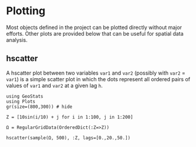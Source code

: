 # Plotting

Most objects defined in the project can be plotted directly without major efforts.
Other plots are provided below that can be useful for spatial data analysis.

## hscatter

A hscatter plot between two variables `var1` and `var2` (possibly with `var2` =
`var1`) is a simple scatter plot in which the dots represent all ordered pairs of
values of `var1` and `var2` at a given lag `h`.

```@example plots
using GeoStats
using Plots
gr(size=(800,300)) # hide

Z = [10sin(i/10) + j for i in 1:100, j in 1:200]

Ω = RegularGridData(OrderedDict(:Z=>Z))

hscatter(sample(Ω, 500), :Z, lags=[0.,20.,50.])
```
